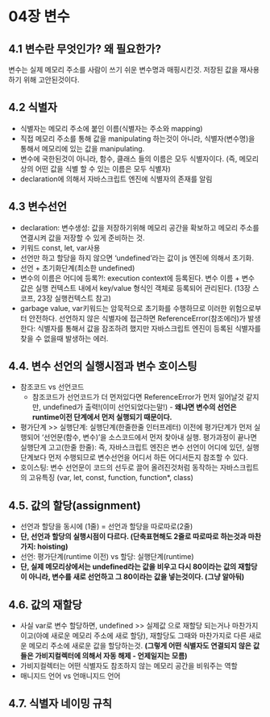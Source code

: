 # 04장 변수

## 4.1 변수란 무엇인가? 왜 필요한가?

변수는 실제 메모리 주소를 사람이 쓰기 쉬운 변수명과 매핑시킨것. 저장된 값을 재사용하기 위해 고안된것이다.

## 4.2 식별자

- 식별자는 메모리 주소에 붙인 이름(식별자는 주소와 mapping)
- 직접 메모리 주소를 통해 값을 manipulating 하는것이 아니라, 식별자(변수명)을 통해서 메모리에 있는 값을 manipulating.
- 변수에 국한된것이 아니라, 함수, 클래스 들의 이름은 모두 식별자이다.
  (즉, 메모리상의 어떤 값을 식별 할 수 있는 이름은 모두 식별자)
- declaration에 의해서 자바스크립트 엔진에 식별자의 존재를 알림

## 4.3 변수선언

- declaration: 변수생성: 값을 저장하기위해 메모리 공간을 확보하고 메모리 주소를 연결시켜 값을 저장할 수 있게 준비하는 것.
- 키워드 const, let, var사용
- 선언만 하고 할당을 하지 않으면 ‘undefined’라는 값이 js 엔진에 의해서 초기화.
- 선언 + 초기화단계(최소한 undefined)
- 변수의 이름은 어디에 등록?!: execution context에 등록된다. 변수 이름 + 변수 값은 실행 컨텍스트 내에서 key/value 형식인 객체로 등록되어 관리된다. (13장 스코프, 23장 실행컨텍스트 참고)
- garbage value, var키워드는 암묵적으로 초기화를 수행하므로 이러한 위험으로부터 안전하다. 선언하지 않은 식별자에 접근하면 ReferenceError(참조에러)가 발생한다: 식별자를 통해서 값을 잠조하려 했지만 자바스크립트 엔진이 등록된 식별자를 찾을 수 없을때 발생하는 에러.

## 4.4. 변수 선언의 실행시점과 변수 호이스팅

- 참조코드 vs 선언코드
  - 참조코드가 선언코드가 더 먼저있다면 ReferenceError가 먼저 일어날것 같지만, undefined가 출력!(이미 선언되었다는말!) - **왜냐면 변수의 선언은 runtime이전 단계에서 먼저 실행되기 때문이다.**
- 평가단계 >> 실행단계: 실행단계(한줄한줄 인터프레터) 이전에 평가단계가 먼저 실행되어 ‘선언문(함수, 변수)’을 소스코드에서 먼저 찾아내 실행. 평가과정이 끝나면 실행단계 고고(한줄 한줄): 즉, 자바스크립트 엔진은 변수 선언이 어디에 있던, 실행단계보다 먼저 수행되므로 변수선언을 어디서 하든 어디서든지 참조할 수 있다.
- 호이스팅: 변수 선언문이 코드의 선두로 끌어 올려진것처럼 동작하는 자바스크립트의 고유특징 (var, let, const, function, function\*, class)

## 4.5. 값의 할당(assignment)

- 선언과 할당을 동시에 (1줄) = 선언과 할당을 따로따로(2줄)
- **단, 선언과 할당의 실행시점이 다르다. (단축표현해도 2줄로 따로따로 하는것과 마찬가지: hoisting)**
- 선언: 평가단계(runtime 이전) vs 할당: 실행단계(runtime)
- **단, 실제 메모리상에서는 undefined라는 값을 비우고 다시 80이라는 값의 재할당이 아니라, 변수를 새로 선언하고 그 80이라는 값을 넣는것이다. (그냥 알아둬)**

## 4.6. 값의 재할당

- 사실 var로 변수 할당하면, undefined >> 실제값 으로 재할당 되는거나 마찬가지이고(아예 새로운 메모리 주소에 새로 할당), 재할당도 그때와 마찬가지로 다른 새로운 메모리 주소에 새로운 값을 할당하는것. **(그렇게 어떤 식별자도 연결되지 않은 값들은 가비지컬렉터에 의해서 자동 해제 - 언제일지는 모름)**
- 가비지컬렉터는 어떤 식별자도 참조하지 않는 메모리 공간을 비워주는 역할
- 매니지드 언어 vs 언매니지드 언어

## 4.7. 식별자 네이밍 규칙
